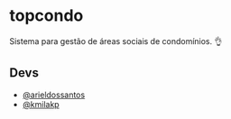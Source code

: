 # topcondo
Sistema para gestão de áreas sociais de condomínios. 👌

## Devs
* [@arieldossantos](https://github.com/arieldossantos)
* [@kmilakp](https://github.com/Kmilakp)

